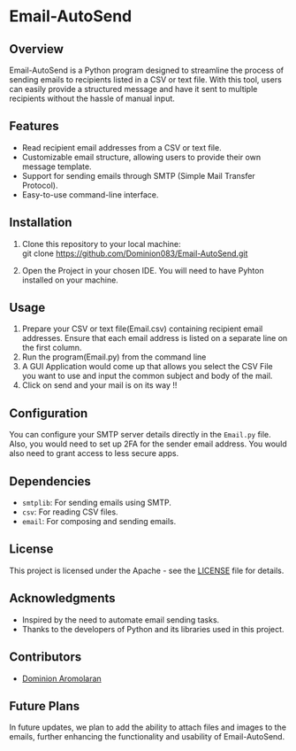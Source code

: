 # Email-AutoSend

## Overview
Email-AutoSend is a Python program designed to streamline the process of sending emails to recipients listed in a CSV or text file. With this tool, users can easily provide a structured message and have it sent to multiple recipients without the hassle of manual input.

## Features
- Read recipient email addresses from a CSV or text file.
- Customizable email structure, allowing users to provide their own message template.
- Support for sending emails through SMTP (Simple Mail Transfer Protocol).
- Easy-to-use command-line interface.

## Installation
1. Clone this repository to your local machine:
<br> git clone https://github.com/Dominion083/Email-AutoSend.git

2. Open the Project in your chosen IDE. You will need to have Pyhton installed on your machine.



## Usage
1. Prepare your CSV or text file(Email.csv) containing recipient email addresses. Ensure that each email address is listed on a separate line on the first column.
2. Run the program(Email.py) from the command line
3. A GUI Application would come up that allows you select the CSV File you want to use and input the common subject and body of the mail.
4. Click on send and your mail is on its way !!


## Configuration
You can configure your SMTP server details directly in the `Email.py` file. Also, you would need to set up 2FA for the sender email address. You would also need to grant access to less secure apps.

## Dependencies
- `smtplib`: For sending emails using SMTP.
- `csv`: For reading CSV files.
- `email`: For composing and sending emails.


## License
This project is licensed under the Apache - see the [LICENSE](LICENSE) file for details.

## Acknowledgments
- Inspired by the need to automate email sending tasks.
- Thanks to the developers of Python and its libraries used in this project.

## Contributors
- [Dominion Aromolaran](https://github.com/Dominion083)

## Future Plans
In future updates, we plan to add the ability to attach files and images to the emails, further enhancing the functionality and usability of Email-AutoSend.